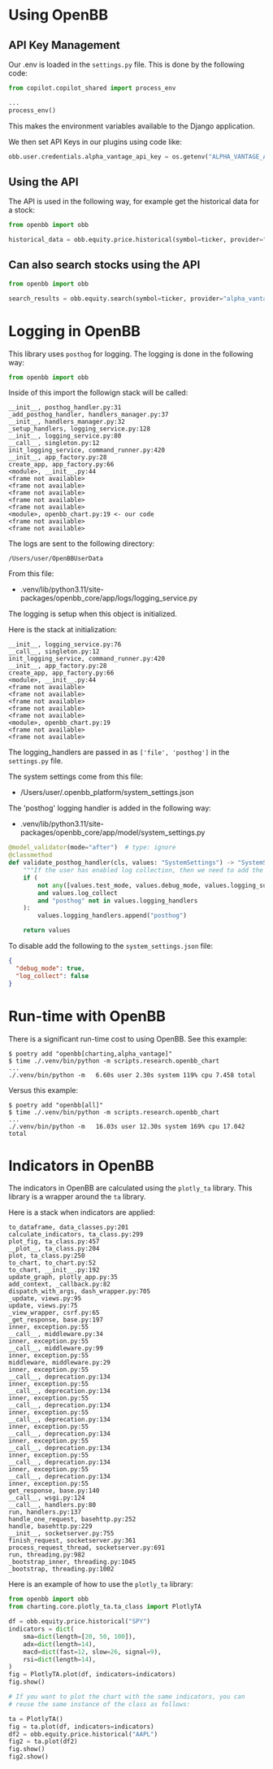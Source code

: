 # Using OpenBB

## API Key Management

Our .env is loaded in the `settings.py` file. This is done by the following code:

```python
from copilot.copilot_shared import process_env

...
process_env()
```

This makes the environment variables available to the Django application.

We then set API Keys in our plugins using code like:

```python
obb.user.credentials.alpha_vantage_api_key = os.getenv("ALPHA_VANTAGE_API_KEY")
```

## Using the API

The API is used in the following way, for example get the historical data for a stock:

```python
from openbb import obb

historical_data = obb.equity.price.historical(symbol=ticker, provider="alpha_vantage")
```

## Can also search stocks using the API

```python
from openbb import obb

search_results = obb.equity.search(symbol=ticker, provider="alpha_vantage")
```

# Logging in OpenBB

This library uses `posthog` for logging. The logging is done in the following way:

```python
from openbb import obb
```

Inside of this import the followign stack will be called:

```
__init__, posthog_handler.py:31
_add_posthog_handler, handlers_manager.py:37
__init__, handlers_manager.py:32
_setup_handlers, logging_service.py:128
__init__, logging_service.py:80
__call__, singleton.py:12
init_logging_service, command_runner.py:420
__init__, app_factory.py:28
create_app, app_factory.py:66
<module>, __init__.py:44
<frame not available>
<frame not available>
<frame not available>
<frame not available>
<frame not available>
<module>, openbb_chart.py:19 <- our code
<frame not available>
<frame not available>
```

The logs are sent to the following directory:

```
/Users/user/OpenBBUserData
```

From this file:

- .venv/lib/python3.11/site-packages/openbb_core/app/logs/logging_service.py

The logging is setup when this object is initialized.

Here is the stack at initialization:

```
__init__, logging_service.py:76
__call__, singleton.py:12
init_logging_service, command_runner.py:420
__init__, app_factory.py:28
create_app, app_factory.py:66
<module>, __init__.py:44
<frame not available>
<frame not available>
<frame not available>
<frame not available>
<frame not available>
<module>, openbb_chart.py:19
<frame not available>
<frame not available>
```

The logging_handlers are passed in as `['file', 'posthog']` in the `settings.py` file.

The system settings come from this file:

- /Users/user/.openbb_platform/system_settings.json

The 'posthog' logging handler is added in the following way:

- .venv/lib/python3.11/site-packages/openbb_core/app/model/system_settings.py

```python
@model_validator(mode="after")  # type: ignore
@classmethod
def validate_posthog_handler(cls, values: "SystemSettings") -> "SystemSettings":
    """If the user has enabled log collection, then we need to add the Posthog."""
    if (
        not any([values.test_mode, values.debug_mode, values.logging_suppress])
        and values.log_collect
        and "posthog" not in values.logging_handlers
    ):
        values.logging_handlers.append("posthog")

    return values
```

To disable add the following to the `system_settings.json` file:

```json
{
  "debug_mode": true,
  "log_collect": false
}
```

# Run-time with OpenBB

There is a significant run-time cost to using OpenBB. See this example:

```shell
$ poetry add "openbb[charting,alpha_vantage]"
$ time ./.venv/bin/python -m scripts.research.openbb_chart
...
./.venv/bin/python -m   6.60s user 2.30s system 119% cpu 7.458 total
```

Versus this example:

```shell
$ poetry add "openbb[all]"
$ time ./.venv/bin/python -m scripts.research.openbb_chart
...
./.venv/bin/python -m   16.03s user 12.30s system 169% cpu 17.042 total
```

# Indicators in OpenBB

The indicators in OpenBB are calculated using the `plotly_ta` library. This library is a wrapper around the `ta`
library.

Here is a stack when indicators are applied:

```
to_dataframe, data_classes.py:201
calculate_indicators, ta_class.py:299
plot_fig, ta_class.py:457
__plot__, ta_class.py:204
plot, ta_class.py:250
to_chart, to_chart.py:52
to_chart, __init__.py:192
update_graph, plotly_app.py:35
add_context, _callback.py:82
dispatch_with_args, dash_wrapper.py:705
_update, views.py:95
update, views.py:75
_view_wrapper, csrf.py:65
_get_response, base.py:197
inner, exception.py:55
__call__, middleware.py:34
inner, exception.py:55
__call__, middleware.py:99
inner, exception.py:55
middleware, middleware.py:29
inner, exception.py:55
__call__, deprecation.py:134
inner, exception.py:55
__call__, deprecation.py:134
inner, exception.py:55
__call__, deprecation.py:134
inner, exception.py:55
__call__, deprecation.py:134
inner, exception.py:55
__call__, deprecation.py:134
inner, exception.py:55
__call__, deprecation.py:134
inner, exception.py:55
__call__, deprecation.py:134
inner, exception.py:55
__call__, deprecation.py:134
inner, exception.py:55
get_response, base.py:140
__call__, wsgi.py:124
__call__, handlers.py:80
run, handlers.py:137
handle_one_request, basehttp.py:252
handle, basehttp.py:229
__init__, socketserver.py:755
finish_request, socketserver.py:361
process_request_thread, socketserver.py:691
run, threading.py:982
_bootstrap_inner, threading.py:1045
_bootstrap, threading.py:1002
```

Here is an example of how to use the `plotly_ta` library:

```python
from openbb import obb
from charting.core.plotly_ta.ta_class import PlotlyTA

df = obb.equity.price.historical("SPY")
indicators = dict(
    sma=dict(length=[20, 50, 100]),
    adx=dict(length=14),
    macd=dict(fast=12, slow=26, signal=9),
    rsi=dict(length=14),
)
fig = PlotlyTA.plot(df, indicators=indicators)
fig.show()

# If you want to plot the chart with the same indicators, you can
# reuse the same instance of the class as follows:

ta = PlotlyTA()
fig = ta.plot(df, indicators=indicators)
df2 = obb.equity.price.historical("AAPL")
fig2 = ta.plot(df2)
fig.show()
fig2.show()
```
